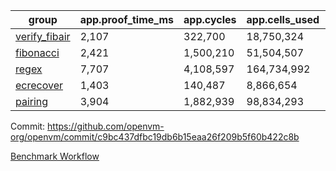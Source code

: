 | group | app.proof_time_ms | app.cycles | app.cells_used | leaf.proof_time_ms | leaf.cycles | leaf.cells_used |
| -- | -- | -- | -- | -- | -- | -- |
| [verify_fibair](https://github.com/openvm-org/openvm/blob/benchmark-results/benchmarks-pr/2008/verify_fibair-c9bc437dfbc19db6b15eaa26f209b5f60b422c8b.md) | 2,107 |  322,700 |  18,750,324 |- | - | - |
| [fibonacci](https://github.com/openvm-org/openvm/blob/benchmark-results/benchmarks-pr/2008/fibonacci-c9bc437dfbc19db6b15eaa26f209b5f60b422c8b.md) | 2,421 |  1,500,210 |  51,504,507 |- | - | - |
| [regex](https://github.com/openvm-org/openvm/blob/benchmark-results/benchmarks-pr/2008/regex-c9bc437dfbc19db6b15eaa26f209b5f60b422c8b.md) | 7,707 |  4,108,597 |  164,734,992 |- | - | - |
| [ecrecover](https://github.com/openvm-org/openvm/blob/benchmark-results/benchmarks-pr/2008/ecrecover-c9bc437dfbc19db6b15eaa26f209b5f60b422c8b.md) | 1,403 |  140,487 |  8,866,654 |- | - | - |
| [pairing](https://github.com/openvm-org/openvm/blob/benchmark-results/benchmarks-pr/2008/pairing-c9bc437dfbc19db6b15eaa26f209b5f60b422c8b.md) | 3,904 |  1,882,939 |  98,834,293 |- | - | - |


Commit: https://github.com/openvm-org/openvm/commit/c9bc437dfbc19db6b15eaa26f209b5f60b422c8b

[Benchmark Workflow](https://github.com/openvm-org/openvm/actions/runs/17109297213)
